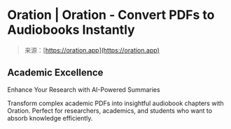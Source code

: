 <!--yml
category: 未分类
date: 2024-05-27 14:46:06
-->

# Oration | Oration - Convert PDFs to Audiobooks Instantly

> 来源：[https://oration.app](https://oration.app)

## Academic Excellence

Enhance Your Research with AI-Powered Summaries

Transform complex academic PDFs into insightful audiobook chapters with Oration. Perfect for researchers, academics, and students who want to absorb knowledge efficiently.